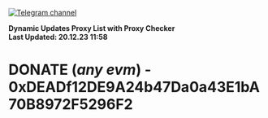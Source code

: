 [![Telegram channel](https://img.shields.io/endpoint?url=https://runkit.io/damiankrawczyk/telegram-badge/branches/master?url=https://t.me/n4z4v0d)](https://t.me/n4z4v0d) 

**Dynamic Updates Proxy List with Proxy Checker**  
**Last Updated: 20.12.23 11:58**

# DONATE (_any evm_) - 0xDEADf12DE9A24b47Da0a43E1bA70B8972F5296F2
